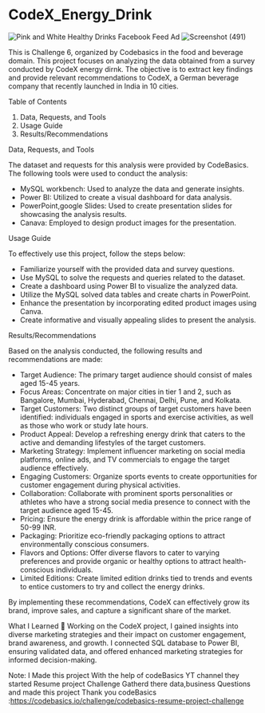 # CodeX_Energy_Drink
![Pink and White Healthy Drinks Facebook Feed Ad](https://github.com/user-attachments/assets/fc00a791-0856-43ca-b7be-1162d32fb07d)
![Screenshot (491)](https://github.com/user-attachments/assets/eec27c14-51d4-4b58-8955-104d4c9478e1)

This is Challenge 6, organized by Codebasics in the food and beverage domain.
This project focuses on analyzing the data obtained from a survey conducted by CodeX energy dirnk. The objective is to extract key findings and provide relevant recommendations to CodeX, a German beverage company that recently launched in India in 10 cities.

Table of Contents

1. Data, Requests, and Tools
2. Usage Guide
3. Results/Recommendations

Data, Requests, and Tools

The dataset and requests for this analysis were provided by CodeBasics. The following tools were used to conduct the analysis:

- MySQL workbench: Used to analyze the data and generate insights.
- Power BI: Utilized to create a visual dashboard for data analysis.
- PowerPoint,google Slides: Used to create presentation slides for showcasing the analysis results.
- Canava: Employed to design product images for the presentation.

Usage Guide

To effectively use this project, follow the steps below:

- Familiarize yourself with the provided data and survey questions.
- Use MySQL to solve the requests and queries related to the dataset.
- Create a dashboard using Power BI to visualize the analyzed data.
- Utilize the MySQL solved data tables and create charts in PowerPoint.
- Enhance the presentation by incorporating edited product images using Canva.
- Create informative and visually appealing slides to present the analysis.

Results/Recommendations

Based on the analysis conducted, the following results and recommendations are made:

- Target Audience: The primary target audience should consist of males aged 15-45 years.
- Focus Areas: Concentrate on major cities in tier 1 and 2, such as Bangalore, Mumbai, Hyderabad, Chennai, Delhi, Pune, and Kolkata.
- Target Customers: Two distinct groups of target customers have been identified: individuals engaged in sports and exercise activities, as well as those who work or study late hours.
- Product Appeal: Develop a refreshing energy drink that caters to the active and demanding lifestyles of the target customers.
- Marketing Strategy: Implement influencer marketing on social media platforms, online ads, and TV commercials to engage the target audience effectively.
- Engaging Customers: Organize sports events to create opportunities for customer engagement during physical activities.
- Collaboration: Collaborate with prominent sports personalities or athletes who have a strong social media presence to connect with the target audience aged 15-45.
- Pricing: Ensure the energy drink is affordable within the price range of 50-99 INR.
- Packaging: Prioritize eco-friendly packaging options to attract environmentally conscious consumers.
- Flavors and Options: Offer diverse flavors to cater to varying preferences and provide organic or healthy options to attract health-conscious individuals.
- Limited Editions: Create limited edition drinks tied to trends and events to entice customers to try and collect the energy drinks.

By implementing these recommendations, CodeX can effectively grow its brand, improve sales, and capture a significant share of the market.

What I Learned 🌱
Working on the CodeX project, I gained insights into diverse marketing strategies and their impact on customer engagement, brand awareness, and growth. I connected SQL database to Power BI, ensuring validated data, and offered enhanced marketing strategies for informed decision-making.

Note: I Made this project With the help of codeBasics YT channel
they started Resume project Challenge
Gatherd there data,business Questions and made this project
Thank you codeBasics :https://codebasics.io/challenge/codebasics-resume-project-challenge
